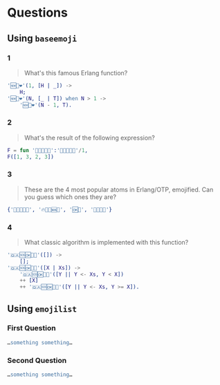 # Questions

## Using `baseemoji`

### 1
> What's this famous Erlang function?
```erlang
'🆕🦖❤️'(1, [H | _]) ->
    H;
'🆕🦖❤️'(N, [_ | T]) when N > 1 ->
    '🆕🦖❤️'(N - 1, T).
```

### 2
> What's the result of the following expression?
```erlang
F = fun '🦙📱🆘🦖🆘':'🦄🆘🆗🌈🦖'/1,
F([1, 3, 2, 3])
```

### 3
> These are the 4 most popular atoms in Erlang/OTP, emojified.
> Can you guess which ones they are?
```erlang
{'👀🌈🌈🆗🌈', '🔥🍎🦙🆘👀', '🆗🔑', '🦖🌈🦄👀'}
```

### 4
> What classic algorithm is implemented with this function?
```erlang
'🇶🇦🆘🆗🌈🦖'([]) ->
    [];
'🇶🇦🆘🆗🌈🦖'([X | Xs]) ->
    '🇶🇦🆘🆗🌈🦖'([Y || Y <- Xs, Y < X])
    ++ [X]
    ++ '🇶🇦🆘🆗🌈🦖'([Y || Y <- Xs, Y >= X]).
```

## Using `emojilist`

### First Question
```erlang
…something something…
```

### Second Question
```erlang
…something something…
```
